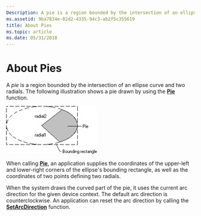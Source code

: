 ```yaml
---
Description: A pie is a region bounded by the intersection of an ellipse curve and two radials. The following illustration shows a pie drawn by using the Pie function.
ms.assetid: 9ba7834e-02d2-4335-94c3-ab2f5c355619
title: About Pies
ms.topic: article
ms.date: 05/31/2018
---
```


# About Pies

A *pie* is a region bounded by the intersection of an ellipse curve and two radials. The following illustration shows a pie drawn by using the [**Pie**](/windows/desktop/api/Wingdi/nf-wingdi-pie) function.

![illustration showing an ellipse with a shaded pie](images/csfsh-03.png)

When calling [**Pie**](https://msdn.microsoft.com/en-us/library/Dd162799(v=VS.85).aspx), an application supplies the coordinates of the upper-left and lower-right corners of the ellipse's bounding rectangle, as well as the coordinates of two points defining two radials.

When the system draws the curved part of the pie, it uses the current arc direction for the given device context. The default arc direction is counterclockwise. An application can reset the arc direction by calling the [**SetArcDirection**](/windows/desktop/api/Wingdi/nf-wingdi-setarcdirection) function.

 

 




